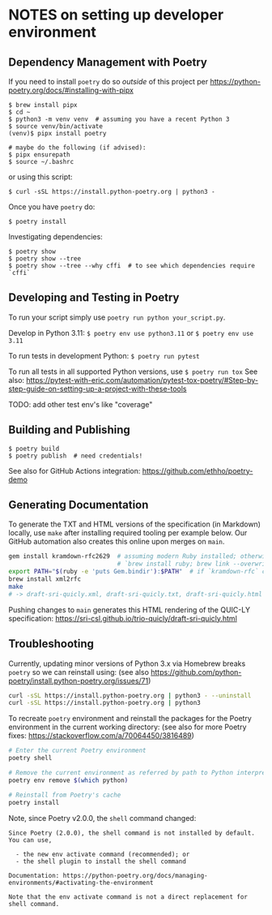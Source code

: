 # NOTES on setting up developer environment

## Dependency Management with Poetry

If you need to install `poetry` do so *outside* of this project per https://python-poetry.org/docs/#installing-with-pipx
```
$ brew install pipx
$ cd ~
$ python3 -m venv venv  # assuming you have a recent Python 3
$ source venv/bin/activate
(venv)$ pipx install poetry

# maybe do the following (if advised):
$ pipx ensurepath
$ source ~/.bashrc
```
or using this script:
```
$ curl -sSL https://install.python-poetry.org | python3 -
```

Once you have `poetry` do:
```
$ poetry install
```

Investigating dependencies:
```
$ poetry show
$ poetry show --tree
$ poetry show --tree --why cffi  # to see which dependencies require `cffi`
```

## Developing and Testing in Poetry

To run your script simply use `poetry run python your_script.py`. 

Develop in Python 3.11: `$ poetry env use python3.11` or `$ poetry env use 3.11`

To run tests in development Python: `$ poetry run pytest`

To run all tests in all supported Python versions, use `$ poetry run tox`
See also: https://pytest-with-eric.com/automation/pytest-tox-poetry/#Step-by-step-guide-on-setting-up-a-project-with-these-tools

TODO: add other test env's like "coverage"

## Building and Publishing

```
$ poetry build
$ poetry publish  # need credentials!
```
See also for GitHub Actions integration: https://github.com/ethho/poetry-demo

## Generating Documentation

To generate the TXT and HTML versions of the specification (in Markdown) locally, use `make` after installing 
required tooling per example below.  Our GitHub automation also creates this online upon merges on `main`.

```bash
gem install kramdown-rfc2629  # assuming modern Ruby installed; otherwise 
                              # `brew install ruby; brew link --overwrite ruby [--force]`
export PATH="$(ruby -e 'puts Gem.bindir'):$PATH"  # if `kramdown-rfc` command not found
brew install xml2rfc
make
# -> draft-sri-quicly.xml, draft-sri-quicly.txt, draft-sri-quicly.html
```

Pushing changes to `main` generates this HTML rendering of the QUIC-LY specification:
https://sri-csl.github.io/trio-quicly/draft-sri-quicly.html


## Troubleshooting

Currently, updating minor versions of Python 3.x via Homebrew breaks `poetry` so we can reinstall using:
(see also https://github.com/python-poetry/install.python-poetry.org/issues/71)

```bash
curl -sSL https://install.python-poetry.org | python3 - --uninstall
curl -sSL https://install.python-poetry.org | python3
```
To recreate `poetry` environment and reinstall the packages for the Poetry environment in the current working directory:
(see also for more Poetry fixes: https://stackoverflow.com/a/70064450/3816489)

```bash
# Enter the current Poetry environment
poetry shell

# Remove the current environment as referred by path to Python interpreter 
poetry env remove $(which python)

# Reinstall from Poetry's cache
poetry install
```

Note, since Poetry v2.0.0, the `shell` command changed:
```
Since Poetry (2.0.0), the shell command is not installed by default. You can use,

  - the new env activate command (recommended); or
  - the shell plugin to install the shell command

Documentation: https://python-poetry.org/docs/managing-environments/#activating-the-environment

Note that the env activate command is not a direct replacement for shell command.
```